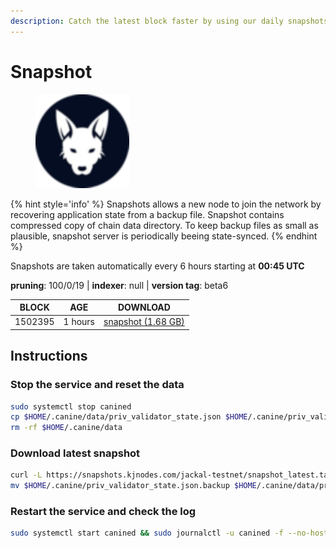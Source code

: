 ```yaml
---
description: Catch the latest block faster by using our daily snapshots.
---
```


# Snapshot

<figure><img src="https://raw.githubusercontent.com/kj89/cosmos-images/main/logos/jackal.png" width="150" alt=""><figcaption></figcaption></figure>

{% hint style='info' %}
Snapshots allows a new node to join the network by recovering application state from a backup file. 
Snapshot contains compressed copy of chain data directory. To keep backup files as small as plausible, 
snapshot server is periodically beeing state-synced.
{% endhint %}

Snapshots are taken automatically every 6 hours starting at **00:45 UTC**

**pruning**: 100/0/19 | **indexer**: null | **version tag**: beta6

| BLOCK             | AGE             | DOWNLOAD                                                                                            |
| ----------------- | --------------- | --------------------------------------------------------------------------------------------------- |
| 1502395 | 1 hours | [snapshot (1.68 GB)](https://snapshots.kjnodes.com/jackal-testnet/snapshot\_latest.tar.lz4) |

## Instructions

### Stop the service and reset the data

```bash
sudo systemctl stop canined
cp $HOME/.canine/data/priv_validator_state.json $HOME/.canine/priv_validator_state.json.backup
rm -rf $HOME/.canine/data
```

### Download latest snapshot

```bash
curl -L https://snapshots.kjnodes.com/jackal-testnet/snapshot_latest.tar.lz4 | tar -Ilz4 -xf - -C $HOME/.canine
mv $HOME/.canine/priv_validator_state.json.backup $HOME/.canine/data/priv_validator_state.json
```

### Restart the service and check the log

```bash
sudo systemctl start canined && sudo journalctl -u canined -f --no-hostname -o cat
```
